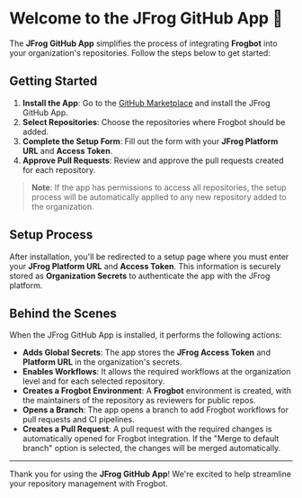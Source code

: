 # Welcome to the JFrog GitHub App 🐸

The **JFrog GitHub App** simplifies the process of integrating **Frogbot** into your organization's repositories. Follow the steps below to get started:

## Getting Started

1. **Install the App**: Go to the [GitHub Marketplace](#) and install the JFrog GitHub App.
2. **Select Repositories**: Choose the repositories where Frogbot should be added.
3. **Complete the Setup Form**: Fill out the form with your **JFrog Platform URL** and **Access Token**.
4. **Approve Pull Requests**: Review and approve the pull requests created for each repository.

> **Note**: If the app has permissions to access all repositories, the setup process will be automatically applied to any new repository added to the organization.

## Setup Process

After installation, you'll be redirected to a setup page where you must enter your **JFrog Platform URL** and **Access Token**. This information is securely stored as **Organization Secrets** to authenticate the app with the JFrog platform.

## Behind the Scenes

When the JFrog GitHub App is installed, it performs the following actions:

- **Adds Global Secrets**: The app stores the **JFrog Access Token** and **Platform URL** in the organization's secrets.
- **Enables Workflows**: It allows the required workflows at the organization level and for each selected repository.
- **Creates a Frogbot Environment**: A **Frogbot** environment is created, with the maintainers of the repository as reviewers for public repos.
- **Opens a Branch**: The app opens a branch to add Frogbot workflows for pull requests and CI pipelines.
- **Creates a Pull Request**: A pull request with the required changes is automatically opened for Frogbot integration. If the "Merge to default branch" option is selected, the changes will be merged automatically.

---

Thank you for using the **JFrog GitHub App**! We're excited to help streamline your repository management with Frogbot.
